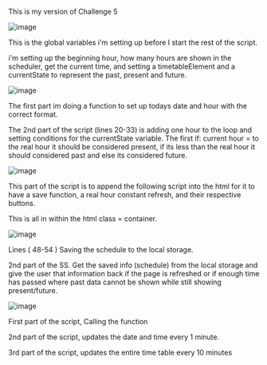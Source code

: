 This is my version of Challenge 5

![image](https://user-images.githubusercontent.com/93613651/196590742-b048c09d-8ede-4765-9676-4d84e7731499.png)


This is the global variables i'm setting up before I start the rest of the script.

i'm setting up the beginning hour, how many hours are shown in the scheduler, get the current time, and setting a timetableElement and a currentState to represent the past, present and future.


![image](https://user-images.githubusercontent.com/93613651/196591064-fcb20b08-f224-4855-b8c0-5acd0445ea42.png)

The first part im doing a function to set up todays date and hour with the correct format.

The 2nd part of the script (lines 20-33) is adding one hour to the loop and setting conditions for the currentState variable.
 The first if: current hour = to the real hour it should be considered present, if its less than the real hour it should considered past and else its considered future.
 
 
 ![image](https://user-images.githubusercontent.com/93613651/196592595-ff636669-d97b-4ffb-a1a4-e8b03ff5e4c1.png)

This part of the script is to append the following script into the html for it to have a save function, a real hour constant refresh, and their respective buttons. 

This is all in within the html class = container. 


![image](https://user-images.githubusercontent.com/93613651/196593199-d7648d54-969a-4281-b1f3-f4b16ec52b29.png)


Lines ( 48-54 )
Saving the schedule to the local storage.

2nd part of the SS.
Get the saved info (schedule) from the local storage and give the user that information back if the page is refreshed or if enough time has passed where past data cannot be shown while still showing present/future. 


![image](https://user-images.githubusercontent.com/93613651/196593602-4cff3c81-88e6-42b4-86b0-b811884f1140.png)

First part of the script,
Calling the function

2nd part of the script,
updates the date and time every 1 minute.

3rd part of the script,
updates the entire time table every 10 minutes 







